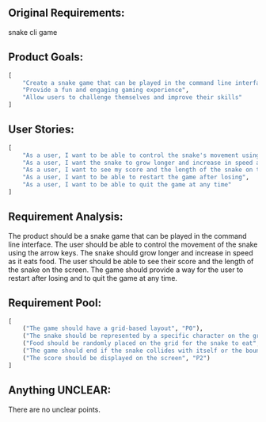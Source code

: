 ## Original Requirements:

snake cli game

## Product Goals:
```python
[
    "Create a snake game that can be played in the command line interface",
    "Provide a fun and engaging gaming experience",
    "Allow users to challenge themselves and improve their skills"
]
```

## User Stories:
```python
[
    "As a user, I want to be able to control the snake's movement using the arrow keys",
    "As a user, I want the snake to grow longer and increase in speed as it eats food",
    "As a user, I want to see my score and the length of the snake on the screen",
    "As a user, I want to be able to restart the game after losing",
    "As a user, I want to be able to quit the game at any time"
]
```

## Requirement Analysis:
The product should be a snake game that can be played in the command line interface. The user should be able to control the movement of the snake using the arrow keys. The snake should grow longer and increase in speed as it eats food. The user should be able to see their score and the length of the snake on the screen. The game should provide a way for the user to restart after losing and to quit the game at any time.

## Requirement Pool:
```python
[
    ("The game should have a grid-based layout", "P0"),
    ("The snake should be represented by a specific character on the grid", "P1"),
    ("Food should be randomly placed on the grid for the snake to eat", "P1"),
    ("The game should end if the snake collides with itself or the boundaries of the grid", "P0"),
    ("The score should be displayed on the screen", "P2")
]
```

## Anything UNCLEAR:
There are no unclear points.